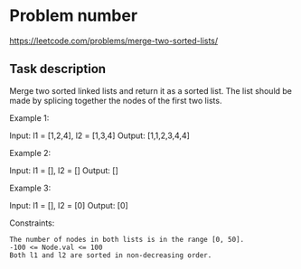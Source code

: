 # Problem number
https://leetcode.com/problems/merge-two-sorted-lists/

## Task description
Merge two sorted linked lists and return it as a sorted list. The list should be made by splicing together the nodes of the first two lists.

 

Example 1:

Input: l1 = [1,2,4], l2 = [1,3,4]
Output: [1,1,2,3,4,4]

Example 2:

Input: l1 = [], l2 = []
Output: []

Example 3:

Input: l1 = [], l2 = [0]
Output: [0]

 

Constraints:

    The number of nodes in both lists is in the range [0, 50].
    -100 <= Node.val <= 100
    Both l1 and l2 are sorted in non-decreasing order.



